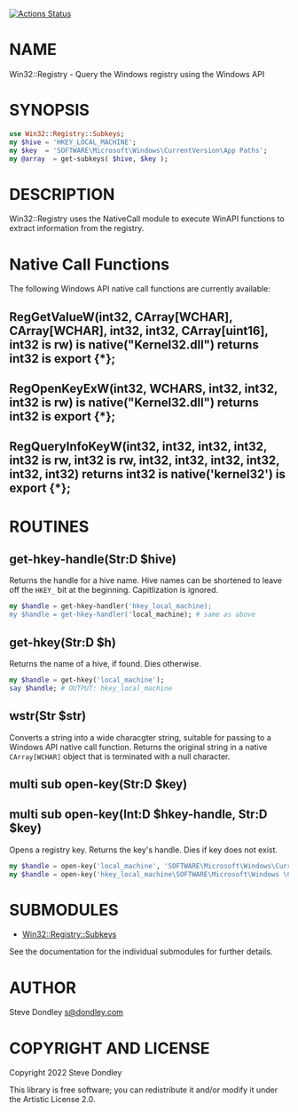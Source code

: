 [![Actions Status](https://github.com/sdondley/Win32-Registry-Subkeys/actions/workflows/test.yml/badge.svg)](https://github.com/sdondley/Win32-Registry-Subkeys/actions)

NAME
====

Win32::Registry - Query the Windows registry using the Windows API

SYNOPSIS
========

```raku
use Win32::Registry::Subkeys;
my $hive = 'HKEY_LOCAL_MACHINE';
my $key  = 'SOFTWARE\Microsoft\Windows\CurrentVersion\App Paths';
my @array  = get-subkeys( $hive, $key );
```

DESCRIPTION
===========

Win32::Registry uses the NativeCall module to execute WinAPI functions to extract information from the registry.

Native Call Functions
=====================

The following Windows API native call functions are currently available:

RegGetValueW(int32, CArray[WCHAR], CArray[WCHAR], int32, int32, CArray[uint16], int32 is rw) is native("Kernel32.dll") returns int32 is export {*};
---------------------------------------------------------------------------------------------------------------------------------------------------

RegOpenKeyExW(int32, WCHARS, int32, int32, int32 is rw) is native("Kernel32.dll") returns int32 is export {*};
--------------------------------------------------------------------------------------------------------------

RegQueryInfoKeyW(int32, int32, int32, int32, int32 is rw, int32 is rw, int32, int32, int32, int32, int32, int32) returns int32 is native('kernel32') is export {*};
-------------------------------------------------------------------------------------------------------------------------------------------------------------------

ROUTINES
========

get-hkey-handle(Str:D $hive)
----------------------------

Returns the handle for a hive name. Hive names can be shortened to leave off the `HKEY_` bit at the beginning. Capitlization is ignored.

```raku
my $handle = get-hkey-handler('hkey_local_machine);
my $handle = get-hkey-handler('local_machine); # same as above
```

get-hkey(Str:D $h)
------------------

Returns the name of a hive, if found. Dies otherwise.

```raku
my $handle = get-hkey('local_machine');
say $handle; # OUTPUT: hkey_local_machine
```

wstr(Str $str)
--------------

Converts a string into a wide characgter string, suitable for passing to a Windows API native call function. Returns the original string in a native `CArray[WCHAR]` object that is terminated with a null character.

multi sub open-key(Str:D $key)
------------------------------

multi sub open-key(Int:D $hkey-handle, Str:D $key)
--------------------------------------------------

Opens a registry key. Returns the key's handle. Dies if key does not exist.

```raku
my $handle = open-key('local_machine', 'SOFTWARE\Microsoft\Windows\CurrentVersion\App Paths' );
my $handle = open-key('hkey_local_machine\SOFTWARE\Microsoft\Windows \CurrentVersion\App Paths' );
```

SUBMODULES
==========

  * [Win32::Registry::Subkeys](https://github.com/sdondley/Win32-Registry/blob/main/lib/Win32/Registry/Subkeys.rakumod)

See the documentation for the individual submodules for further details.

AUTHOR
======

Steve Dondley <s@dondley.com>

COPYRIGHT AND LICENSE
=====================

Copyright 2022 Steve Dondley

This library is free software; you can redistribute it and/or modify it under the Artistic License 2.0.

